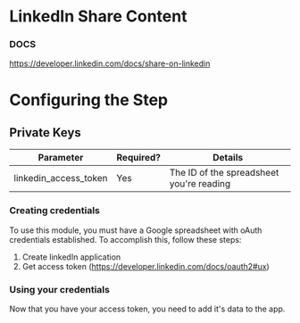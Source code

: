# LinkedIn Share Content

### DOCS
https://developer.linkedin.com/docs/share-on-linkedin

# Configuring the Step

## Private Keys
Parameter|Required?|Details
---------|---------|-------
linkedin_access_token | Yes | The ID of the spreadsheet you're reading

### Creating credentials

To use this module, you must have a Google spreadsheet with oAuth
credentials established.  To accomplish this, follow these steps:

1. Create linkedIn application
1. Get access token (https://developer.linkedin.com/docs/oauth2#ux)

### Using your credentials

Now that you have your access token, you need to add it's data to the app.
